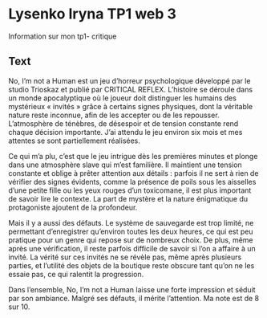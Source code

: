 # Lysenko Iryna TP1 web 3
Information sur mon tp1- critique

## Text
No, I’m not a Human est un jeu d’horreur psychologique développé par le studio Trioskaz et publié par CRITICAL REFLEX. L’histoire se déroule dans un monde apocalyptique où le joueur doit distinguer les humains des mystérieux « invités » grâce à certains signes physiques, dont la véritable nature reste inconnue, afin de les accepter ou de les repousser. L’atmosphère de ténèbres, de désespoir et de tension constante rend chaque décision importante. J’ai attendu le jeu environ six mois et mes attentes se sont partiellement réalisées.

Ce qui m’a plu, c’est que le jeu intrigue dès les premières minutes et plonge dans une atmosphère slave qui m’est familière. Il maintient une tension constante et oblige à prêter attention aux détails : parfois il ne sert à rien de vérifier des signes évidents, comme la présence de poils sous les aisselles d’une petite fille ou les yeux rouges d’un toxicomane, il est plus important de savoir lire le contexte. La part de mystère et la nature énigmatique du protagoniste ajoutent de la profondeur.

Mais il y a aussi des défauts. Le système de sauvegarde est trop limité, ne permettant d’enregistrer qu’environ toutes les deux heures, ce qui est peu pratique pour un genre qui repose sur de nombreux choix. De plus, même après une vérification, il reste parfois difficile de savoir si l’on a affaire à un invité. La vérité sur ces invités ne se révèle pas, même après plusieurs parties, et l’utilité des objets de la boutique reste obscure tant qu’on ne les essaie pas, ce qui ralentit la progression.

Dans l’ensemble, No, I’m not a Human laisse une forte impression et séduit par son ambiance. Malgré ses défauts, il mérite l’attention. Ma note est de 8 sur 10.
